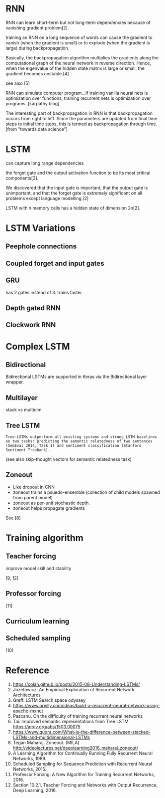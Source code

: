 
# RNN 

RNN can learn short-term but not long-term dependencies because of vanishing gradient problem[2].

training an RNN on a long sequence of words can cause the gradient to vanish (when the gradient is small) or to explode (when the gradient is large) during backpropagation.

Basically, the backpropagation algorithm multiplies the gradients along the computational graph of the neural network in reverse direction. Hence, when the eigenvalue of the hidden state matrix is large or small, the gradient becomes unstable.[4]

see also [5]

RNN can simulate computer program...If training vanilla neural nets is optimization over functions, training recurrent nets is optimization over programs. [karpathy blog]

The interesting part of backpropagation in RNN is that backpropagation occurs from right to left. Since the parameters are updated from final time steps to initial time steps, this is termed as backpropagation through time. [from "towards data science"]

# LSTM 

can capture long range dependencies

the forget gate and the output activation function to be its most critical components[3].

We discovered that the input gate is important, that the output gate is unimportant, and that the forget gate is extremely significant on all problems except language modelling.[2]

LSTM with n memory cells has a hidden state of dimension 2n[2].


# LSTM Variations

## Peephole connections

## Coupled forget and input gates

## GRU

has 2 gates instead of 3. trains faster.


## Depth gated RNN

## Clockwork RNN

# Complex LSTM 

## Bidirectional

Bidirectional LSTMs are supported in Keras via the Bidirectional layer wrapper.

## Multilayer

stack vs multidim

## Tree LSTM

```
Tree-LSTMs outperform all existing systems and strong LSTM baselines on two tasks: predicting the semantic relatedness of two sentences (SemEval 2014, Task 1) and sentiment classification (Stanford Sentiment Treebank).
```

(see also skip-thought vectors for semantic relatedness task)

## Zoneout

* Like dropout in CNN
* zoneout trains a psuedo-ensemble (collection of child models spawned from parent model)
* zoneout as per-unit stochastic depth.
* zoneout helps propagate gradients

See [8]

# Training algorithm

## Teacher forcing

improve model skill and stability

[9, 12]

## Professor forcing

[11]

## Curriculum learning

## Scheduled sampling

[10]

# Reference

1. https://colah.github.io/posts/2015-08-Understanding-LSTMs/
2. Jozefowicz. An Empirical Exploration of Recurrent Network Architectures
3. Greff. LSTM Search space odyssey
4. https://www.oreilly.com/ideas/build-a-recurrent-neural-network-using-apache-mxnet
5. Pascanu. On the difficulty of training recurrent neural networks
6. Tai. Improved semantic representations from Tree LSTM.  https://arxiv.org/abs/1503.00075
7. https://www.quora.com/What-is-the-difference-between-stacked-LSTMs-and-multidimensional-LSTMs
8. Tegan Maharaj. Zoneout.  (MILA) http://videolectures.net/deeplearning2016_maharaj_zoneout/
9. A Learning Algorithm for Continually Running Fully Recurrent Neural Networks, 1989.
10. Scheduled Sampling for Sequence Prediction with Recurrent Neural Networks, 2015.
11. Professor Forcing: A New Algorithm for Training Recurrent Networks, 2016.
12. Section 10.2.1, Teacher Forcing and Networks with Output Recurrence, Deep Learning, 2016.
